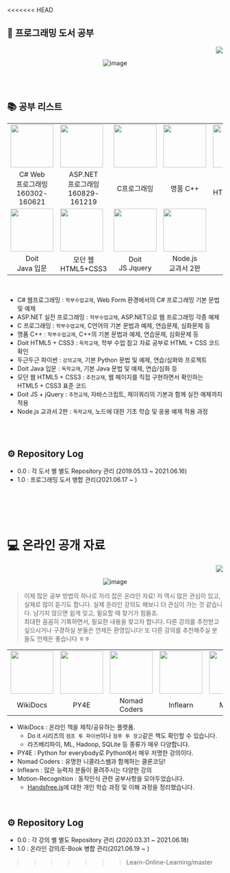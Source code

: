 <<<<<<< HEAD
## 📖 프로그래밍 도서 공부
<div align="right"><a href="https://hits.seeyoufarm.com"/><img src="https://hits.seeyoufarm.com/api/count/incr/badge.svg?url=https://github.com/eona1301/Learn-Programming-Book"/></a></div>
<div align="center">

![image](https://user-images.githubusercontent.com/45550607/122675545-df273680-d214-11eb-9ac2-14560f4fca2d.png)

</div>

<br>

<br>

## 📚 공부 리스트
<table align="center">
  <tr>
    <td><img src="https://blogfiles.pstatic.net/MjAyMTA2MjBfMTIy/MDAxNjI0MTk1NjMyNDU3.eL_eXEEXVVrtqCXfMEGzpYt0N3IC0tDi-34Zd1SnkLUg.NFCV0nKFlI_ZtNJfgLcBf0mBl622uzyYHmuwpwL_vuYg.JPEG.dang0113/5528366.jpg?type=w2" width="100px"></td>
    <td><img src="https://blogfiles.pstatic.net/MjAyMTA2MjBfMTY3/MDAxNjI0MTk1NjMyMTIy.5fiBbN6Q5TiF2OzFH0e5jL7BegWUE8E98znN_NEsEbkg.lYhtYhgEG4ak3Pu81ckSEThHyb52IAeCpY80X-lwfvsg.JPEG.dang0113/5515197.jpg?type=w2" width="100px"></td>
    <td><img src="https://blogfiles.pstatic.net/MjAyMTA2MjBfMjI0/MDAxNjI0MTk1NjI5ODkx.22VTrFxNSCi-6UOPnkHLeKLey-_mW70tIRbM0dZQFisg.KvxNL4NxE77JSc3NMkozaL-ol5l4HZOBvC-LXwjWuxYg.JPEG.dang0113/%EA%B7%B8%EB%A6%BC3.jpg?type=w2" width="100px"></td>
    <td><img src="https://blogfiles.pstatic.net/MjAyMTA2MjBfMjIy/MDAxNjI0MTk1NjMxODE2.ZnPrMwYdhUkaPMXvyQO_Y8_MY67jGnllJlBzVuMMpo8g.Y49-HwSx14xL1GGz1kGmZa8j9BDZQl5enRYH3xTPbqgg.JPEG.dang0113/%EA%B7%B8%EB%A6%BC9.jpg?type=w2" width="100px"></td>
    <td><img src="https://blogfiles.pstatic.net/MjAyMTA2MjBfMTE2/MDAxNjI0MTk1NjMwMjc1.53ZJC5m7a_KHh6KFmKmtXOjDvbSG9oazsL12TbydyrQg.sRcCG5aNOBbxhcaOd63ESYrGdTBtsj94o6s7DEjw3cQg.JPEG.dang0113/%EA%B7%B8%EB%A6%BC4.jpg?type=w2" width="100px"></td>
    <td><img src="https://blogfiles.pstatic.net/MjAyMTA2MjBfMTM5/MDAxNjI0MTk1NjMxNTQ0.6EhNrUKRv5rpmRiXbn6VVM0B_0h7c94Jb33s4NHFHWog.J5qzKYYMH7_TC7HaomSkuDmOQvCs64eIjH6Nty5RcnAg.JPEG.dang0113/%EA%B7%B8%EB%A6%BC8.jpg?type=w2" width="100px"></td>
  </tr>
  <tr>
    <td align="center">C# Web<br>프로그래밍<br>160302-160621</td>
    <td align="center">ASP.NET<br>프로그래밍<br>160829-161219</td>
    <td align="center">C프로그래밍</td>
    <td align="center">명품 C++</td>
    <td align="center">Doit<br>HTML5+CSS3</td>
    <td align="center">두근두근<br>파이썬</td>
  </tr>
  <tr>
    <td><img src="https://blogfiles.pstatic.net/MjAyMTA2MjBfMTM1/MDAxNjI0MTk1NjMwODc2.ocgyw0VX3YhiudmUFI8-T6sbZZkZG2eqJhlaAG1VRzAg.xuhzBAZ7QBWcCQaJvUW94L-MminprwD0caC8YdH1FCYg.JPEG.dang0113/%EA%B7%B8%EB%A6%BC6.jpg?type=w2" width="100px"></td>
    <td><img src="https://blogfiles.pstatic.net/MjAyMTA2MjBfMTA0/MDAxNjI0MTk1NjMxMjI3.pHS7FtdkoHrfMJJWaEAng3SZdlYHKvjBrsEi5JT51xgg.QING5SZF-uqQetOAAyq9Te49eHqaVCJ9xi5Ysb8_qD0g.JPEG.dang0113/%EA%B7%B8%EB%A6%BC7.jpg?type=w2" width="100px"></td>
    <td><img src="https://blogfiles.pstatic.net/MjAyMTA2MjBfMTk2/MDAxNjI0MTk1NjMwNTg0.4TApcdMpdQWYekup2lxX2riSmoiSu6TtDj3jYFuIfkog.jHgnli39ljNwAW_bO0IkMyYn9HNAn3YFuBgfaYMAe-8g.JPEG.dang0113/%EA%B7%B8%EB%A6%BC5.jpg?type=w2" width="100px"></td>
    <td><img src="https://blogfiles.pstatic.net/MjAyMTA4MjZfMjMy/MDAxNjI5OTQyOTAyOTY5.4fvRQYvMKohuB2cnmtzVF9HxWs1HuubNkUAxlW5Xn3Ug.QfWCcZ7YvlwGp-7_aD2HsU10s8h3IogNz2zvT7UkBBcg.PNG.dang0113/%EC%BA%A1%EC%B2%98.PNG?type=w2" width="100px"></td>
    <td></td>
    <td></td>
  </tr>
  <tr>
    <td align="center">Doit<br>Java 입문</td>
    <td align="center">모던 웹<br>HTML5+CSS3</td>
    <td align="center">Doit<br>JS Jquery</td>
    <td align="center">Node.js<br>교과서 2판</td>
    <td align="center"></td>
    <td align="center"></td>
  </tr>
</table>

<br>

+ C# 웹프로그래밍 : `학부수업교재`, Web Form 환경에서의 C# 프로그래밍 기본 문법 및 예제
+ ASP.NET 실전 프로그래밍 : `학부수업교재`, ASP.NET으로 웹 프로그래밍 각종 예제
+ C 프로그래밍 : `학부수업교재`, C언어의 기본 문법과 예제, 연습문제, 심화문제 등
+ 명품 C++ : `학부수업교재`, C++의 기본 문법과 예제, 연습문제, 심화문제 등
+ Doit HTML5 + CSS3 : `독학교재`, 학부 수업 참고 자료 공부로 HTML + CSS 코드 확인
+ 두근두근 파이썬 : `강의교재`, 기본 Python 문법 및 예제, 연습/심화와 프로젝트
+ Doit Java 입문 : `독학교재`, 기본 Java 문법 및 예제, 연습/심화 등
+ 모던 웹 HTML5 + CSS3 : `추천교재`, 웹 페이지를 직접 구현하면서 확인하는 HTML5 + CSS3 표준 코드
+ Doit JS + jQuery : `추천교재`, 자바스크립트, 제이쿼리의 기본과 함께 실전 예제까지 적용
+ Node.js 교과서 2판 : `독학교재`, 노드에 대한 기초 학습 및 응용 예제 적용 과정

<br>
<br>

## ⚙ Repository Log
+ 0.0 : 각 도서 별 별도 Repository 관리 (2019.05.13 ~ 2021.06.16)
+ 1.0 : 프로그래밍 도서 병합 관리(2021.06.17 ~ )

<br>
<br>
<br>
<br>

# 💻 온라인 공개 자료

<div align="right"><a href="https://hits.seeyoufarm.com"/><img src="https://hits.seeyoufarm.com/api/count/incr/badge.svg?url=https://github.com/eona1301/Learn-Online-Learning"/></a></div>
<div align="center">

![image](https://user-images.githubusercontent.com/45550607/122666590-32838f80-d1e9-11eb-9c50-3798692e8fad.png)

</div>

> 이제 많은 공부 방법의 하나로 자리 잡은 온라인 자료! 저 역시 많은 관심이 있고, 실제로 많이 듣기도 합니다. 실제 온라인 강의도 해보니 더 관심이 가는 것 같습니다. 남기지 않으면 쉽게 잊고, 필요할 때 찾기가 힘들죠.<br>
> 최대한 꼼꼼히 기록하면서, 필요한 내용을 찾고자 합니다. 다른 강의를 추천받고 싶으시거나 구경하실 분들은 언제든 환영입니다! 또 다른 강의를 추천해주실 분들도 언제든 좋습니다 ㅎㅎ

<table align="center">
  <tr>
    <td><img src="https://blogfiles.pstatic.net/MjAyMTA2MjBfMjc5/MDAxNjI0MTgzODUxNjk1.KbQA28AocwstYH4Pu7KfD0XZ8d7-D6N41RDPg3HYWq4g.JVfZsyTXJPwfi91F3o-4QgRCZ9rHKwR5aQmB2GKB1QEg.JPEG.dang0113/%EA%B7%B8%EB%A6%BC2.jpg?type=w2" width="100px"></td>
    <td><img src="https://blogfiles.pstatic.net/MjAyMTA2MjBfMTE4/MDAxNjI0MTgzODUxMzg3.QbIXb-rpfV2Jj3Oy0SMz37vOxHjBH_4X2hFzaCKPxV0g.EiumM6KKPuDGaxDAF_wpNfELI-2VtbmV0QRr9cYV4UEg.PNG.dang0113/%EA%B7%B8%EB%A6%BC1.png?type=w2" width="100px"></td>
    <td><img src="https://blogfiles.pstatic.net/MjAyMTA2MjBfMjkw/MDAxNjI0MTgzODUxMDgy.QnoMVlD12RA1KLt95_aLdjvzsJjJED-LNMTAzt-RgTog.ECMogdkzHhcq2p7I88XRdheOXUyFk2393LL7FBpkiC8g.PNG.dang0113/Nomad_Coder.png?type=w2" width="100px"></td>
    <td><img src="https://blogfiles.pstatic.net/MjAyMTA3MThfMjAg/MDAxNjI2NjE3OTcwOTY4.ZqbboCwheObXiSpT9C0yAShbkNaebxlej0OuOW-IfE8g.YJvpKf4tPD-l_yV6tKsGwKSDI4kdaNI3AfiEdJfLkHAg.PNG.dang0113/%EB%8B%A4%EC%9A%B4%EB%A1%9C%EB%93%9C.png?type=w2" width="100px"></td>
    <td><img src="https://user-images.githubusercontent.com/45550607/132273531-1f3102b3-4736-471f-8c28-27fe57d46be7.png" width="100px"></td>
  </tr>
  <tr>
    <td align="center">WikiDocs</td>
    <td align="center">PY4E</td>
    <td align="center">Nomad Coders</td>
    <td align="center">Inflearn</td>
    <td align="center">Motion</td>
  </tr>
</table>

+ WikiDocs : 온라인 책을 제작/공유하는 플랫폼. 
  + Do it 시리즈의 `점프 투 파이썬`이나 `점푸 투 장고`같은 책도 확인할 수 있습니다.
  + 라즈베리파이, ML, Hadoop, SQLite 등 종류가 매우 다양합니다.
+ PY4E : Python for everybody로 Python에서 매우 저명한 강의이다.
+ Nomad Coders : 유명한 니콜라스쌤과 함께하는 클론코딩!
+ Inflearn : 많은 능력자 분들이 올려주시는 다양한 강의
+ Motion-Recognition : 동작인식 관련 공부사항을 모아두었습니다.
  + [Handsfree.js](https://github.com/midiblocks/handsfree)에 대한 개인 학습 과정 및 이해 과정을 정리했습니다.

<br>

## ⚙ Repository Log
+ 0.0 : 각 강의 별 별도 Repository 관리 (2020.03.31 ~ 2021.06.18)
+ 1.0 : 온라인 강의/E-Book 병합 관리(2021.06.19 ~ )
>>>>>>> Learn-Online-Learning/master
